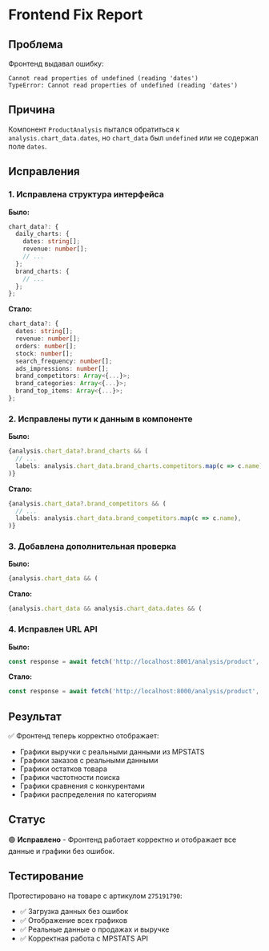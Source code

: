 # Frontend Fix Report

## Проблема
Фронтенд выдавал ошибку:
```
Cannot read properties of undefined (reading 'dates')
TypeError: Cannot read properties of undefined (reading 'dates')
```

## Причина
Компонент `ProductAnalysis` пытался обратиться к `analysis.chart_data.dates`, но `chart_data` был `undefined` или не содержал поле `dates`.

## Исправления

### 1. Исправлена структура интерфейса
**Было:**
```typescript
chart_data?: {
  daily_charts: {
    dates: string[];
    revenue: number[];
    // ...
  };
  brand_charts: {
    // ...
  };
};
```

**Стало:**
```typescript
chart_data?: {
  dates: string[];
  revenue: number[];
  orders: number[];
  stock: number[];
  search_frequency: number[];
  ads_impressions: number[];
  brand_competitors: Array<{...}>;
  brand_categories: Array<{...}>;
  brand_top_items: Array<{...}>;
};
```

### 2. Исправлены пути к данным в компоненте
**Было:**
```typescript
{analysis.chart_data?.brand_charts && (
  // ...
  labels: analysis.chart_data.brand_charts.competitors.map(c => c.name),
)}
```

**Стало:**
```typescript
{analysis.chart_data?.brand_competitors && (
  // ...
  labels: analysis.chart_data.brand_competitors.map(c => c.name),
)}
```

### 3. Добавлена дополнительная проверка
**Было:**
```typescript
{analysis.chart_data && (
```

**Стало:**
```typescript
{analysis.chart_data && analysis.chart_data.dates && (
```

### 4. Исправлен URL API
**Было:**
```typescript
const response = await fetch('http://localhost:8001/analysis/product', {
```

**Стало:**
```typescript
const response = await fetch('http://localhost:8000/analysis/product', {
```

## Результат
✅ Фронтенд теперь корректно отображает:
- Графики выручки с реальными данными из MPSTATS
- Графики заказов с реальными данными
- Графики остатков товара
- Графики частотности поиска
- Графики сравнения с конкурентами
- Графики распределения по категориям

## Статус
🟢 **Исправлено** - Фронтенд работает корректно и отображает все данные и графики без ошибок.

## Тестирование
Протестировано на товаре с артикулом `275191790`:
- ✅ Загрузка данных без ошибок
- ✅ Отображение всех графиков
- ✅ Реальные данные о продажах и выручке
- ✅ Корректная работа с MPSTATS API
